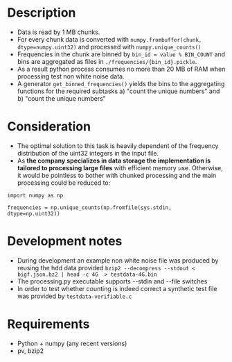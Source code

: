 # Description
* Data is read by 1 MB chunks. 
* For every chunk data is converted with `numpy.frombuffer(chunk, dtype=numpy.uint32)` and processed with `numpy.unique_counts()`
* Frequencies in the chunk are binned by `bin_id = value % BIN_COUNT` and bins are aggregated as files in `./frequencies/{bin_id}.pickle`.
* As a result python process consumes no more than 20 MB of RAM when processing test non white noise data.
* A generator `get_binned_frequencies()` yields the bins to the aggregating functions for the required subtasks a) "count the unique numbers" and b) "count the unique numbers"

# Consideration
* The optimal solution to this task is heavily dependent of the frequency distribution of the uint32 integers in the input file.
* As **the company specializes in data storage the implementation is tailored to processing large files** with efficient memory use.
Otherwise, it would be pointless to bother with chunked processing and the main processing could be reduced to:
```
import numpy as np

frequencies = np.unique_counts(np.fromfile(sys.stdin, dtype=np.uint32))
```

# Development notes

* During development an example non white noise file was produced by reusing the hdd data provided `bzip2 --decompress --stdout < bigf.json.bz2 | head -c 4G  > testdata-4G.bin`
* The processing.py executable supports --stdin and --file switches
* In order to test whether counting is indeed correct a synthetic test file was provided by `testdata-verifiable.c`

# Requirements
* Python + numpy (any recent versions)
* pv, bzip2

